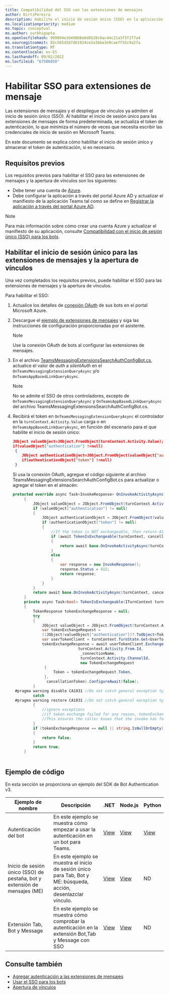 ```yaml
---
title: Compatibilidad del SSO con las extensiones de mensajes
author: KirtiPereira
description: Habilite el inicio de sesión único (SSO) en la aplicación de extensión de mensajes de Teams mediante Azure AD y el ejemplo de código.
ms.localizationpriority: medium
ms.topic: conceptual
ms.author: surbhigupta
ms.openlocfilehash: 999094e1649008e6d0528c8ac44c21a3f5f2f7a4
ms.sourcegitcommit: 82c585d287d61924ce3a3bba3e9caeff35c9a27a
ms.translationtype: MT
ms.contentlocale: es-ES
ms.lasthandoff: 09/02/2022
ms.locfileid: "67586850"
---
```

# <a name="enable-sso-for-message-extensions"></a>Habilitar SSO para extensiones de mensaje

Las extensiones de mensajes y el despliegue de vínculos ya admiten el inicio de sesión único (SSO). Al habilitar el inicio de sesión único para las extensiones de mensajes de forma predeterminada, se actualiza el token de autenticación, lo que minimiza el número de veces que necesita escribir las credenciales de inicio de sesión en Microsoft Teams.

En este documento se explica cómo habilitar el inicio de sesión único y almacenar el token de autenticación, si es necesario.

## <a name="prerequisites"></a>Requisitos previos

Los requisitos previos para habilitar el SSO para las extensiones de mensajes y la apertura de vínculos son los siguientes:

* Debe tener una cuenta de [Azure](https://azure.microsoft.com/free/).
* Debe configurar la aplicación a través del portal Azure AD y actualizar el manifiesto de la aplicación Teams tal como se define en [Registrar la aplicación a través del portal Azure AD](../../bots/how-to/authentication/auth-aad-sso-bots.md#register-your-app-through-the-azure-ad-portal).

> [!NOTE]
> Para más información sobre cómo crear una cuenta Azure y actualizar el manifiesto de su aplicación, consulte [Compatibilidad con el inicio de sesión único (SSO) para los bots](../../bots/how-to/authentication/auth-aad-sso-bots.md).

## <a name="enable-sso-for-message-extensions-and-link-unfurling"></a>Habilitar el inicio de sesión único para las extensiones de mensajes y la apertura de vínculos

Una vez completados los requisitos previos, puede habilitar el SSO para las extensiones de mensajes y la apertura de vínculos.

Para habilitar el SSO:

1. Actualice los detalles de [conexión OAuth](../../bots/how-to/authentication/auth-aad-sso-bots.md#update-the-azure-portal-with-the-oauth-connection) de sus bots en el portal Microsoft Azure.
2. Descargue el [ejemplo de extensiones de mensajes](https://github.com/microsoft/BotBuilder-Samples/tree/main/samples/csharp_dotnetcore/52.teams-messaging-extensions-search-auth-config) y siga las instrucciones de configuración proporcionadas por el asistente.
   > [!NOTE]
   > Use la conexión OAuth de bots al configurar las extensiones de mensajes.
3. En el archivo [TeamsMessagingExtensionsSearchAuthConfigBot.cs,](https://github.com/microsoft/BotBuilder-Samples/tree/main/samples/csharp_dotnetcore/52.teams-messaging-extensions-search-auth-config/Bots/TeamsMessagingExtensionsSearchAuthConfigBot.cs) actualice el valor de *auth* a *silentAuth* en el `OnTeamsMessagingExtensionQueryAsync` y/o `OnTeamsAppBasedLinkQueryAsync`.  

    > [!NOTE]
    > No se admite el SSO de otros controladores, excepto de `OnTeamsMessagingExtensionQueryAsync` y `OnTeamsAppBasedLinkQueryAsync` del archivo TeamsMessagingExtensionsSearchAuthConfigBot.cs.

4. Recibirá el token en `OnTeamsMessagingExtensionQueryAsync` el controlador en la `turnContext.Activity.Value` carga o en `OnTeamsAppBasedLinkQueryAsync`, en función del escenario para el que habilite el inicio de sesión único:

    ```json
    JObject valueObject=JObject.FromObject(turnContext.Activity.Value);
    if(valueObject["authentication"] !=null)
     {
        JObject authenticationObject=JObject.FromObject(valueObject["authentication"]);
        if(authenticationObject["token"] !=null)
     }
    
     ```
  
    Si usa la conexión OAuth, agregue el código siguiente al archivo TeamsMessagingExtensionsSearchAuthConfigBot.cs para actualizar o agregar el token en el almacén:

   ```C#
   protected override async Task<InvokeResponse> OnInvokeActivityAsync(ITurnContext<IInvokeActivity> turnContext, CancellationToken cancellationToken)
        {
            JObject valueObject = JObject.FromObject(turnContext.Activity.Value);
            if (valueObject["authentication"] != null)
            {
                JObject authenticationObject = JObject.FromObject(valueObject["authentication"]);
                if (authenticationObject["token"] != null)
                {
                    //If the token is NOT exchangeable, then return 412 to require user consent
                    if (await TokenIsExchangeable(turnContext, cancellationToken))
                    {
                        return await base.OnInvokeActivityAsync(turnContext, cancellationToken).ConfigureAwait(false);
                    }
                    else
                    {
                        var response = new InvokeResponse();
                        response.Status = 412;
                        return response;
                    }
                }
            }
            return await base.OnInvokeActivityAsync(turnContext, cancellationToken).ConfigureAwait(false);
        }
        private async Task<bool> TokenIsExchangeable(ITurnContext turnContext, CancellationToken cancellationToken)
        {
            TokenResponse tokenExchangeResponse = null;
            try
            {
                JObject valueObject = JObject.FromObject(turnContext.Activity.Value);
                var tokenExchangeRequest =
                ((JObject)valueObject["authentication"])?.ToObject<TokenExchangeInvokeRequest>();
                var userTokenClient = turnContext.TurnState.Get<UserTokenClient>();
                tokenExchangeResponse = await userTokenClient.ExchangeTokenAsync(
                                turnContext.Activity.From.Id,
                                 _connectionName,
                                 turnContext.Activity.ChannelId,
                                 new TokenExchangeRequest
                 {
                     Token = tokenExchangeRequest.Token,
                 },
                  cancellationToken).ConfigureAwait(false);
            }
    #pragma warning disable CA1031 //Do not catch general exception types (ignoring, see comment below)
            catch
    #pragma warning restore CA1031 //Do not catch general exception types
            {
                //ignore exceptions
                //if token exchange failed for any reason, tokenExchangeResponse above remains null, and a failure invoke response is sent to the caller.
                //This ensures the caller knows that the invoke has failed.
            }
            if (tokenExchangeResponse == null || string.IsNullOrEmpty(tokenExchangeResponse.Token))
            {
                return false;
            }
            return true;
        }
    
    ```

## <a name="code-sample"></a>Ejemplo de código

En esta sección se proporciona un ejemplo del SDK de Bot Authentication v3.

| **Ejemplo de nombre** | **Descripción** | **.NET** | **Node.js** | **Python** |
|---------------|------------|------------|-------------|---------------|
| Autenticación del bot | En este ejemplo se muestra cómo empezar a usar la autenticación en un bot para Teams. | [View](https://github.com/microsoft/BotBuilder-Samples/tree/master/samples/csharp_dotnetcore/46.teams-auth) | [View](https://github.com/microsoft/BotBuilder-Samples/tree/master/samples/javascript_nodejs/46.teams-auth) | [View](https://github.com/microsoft/BotBuilder-Samples/tree/main/samples/python/46.teams-auth) |
| Inicio de sesión único (SSO) de pestaña, bot y extensión de mensajes (ME) | En este ejemplo se muestra el inicio de sesión único para Tab, Bot y ME: búsqueda, acción, desenlazclar vínculo. |  [View](https://github.com/OfficeDev/Microsoft-Teams-Samples/tree/main/samples/app-sso/csharp) | [View](https://github.com/OfficeDev/Microsoft-Teams-Samples/tree/main/samples/app-sso/nodejs) | ND |
|Extensión Tab, Bot y Message| En este ejemplo se muestra cómo comprobar la autenticación en la extensión Bot,Tab y Message con SSO | [View](https://github.com/OfficeDev/Microsoft-Teams-Samples/tree/main/samples/app-complete-auth/csharp) | [View](https://github.com/OfficeDev/Microsoft-Teams-Samples/tree/main/samples/app-complete-auth/nodejs) | ND |

## <a name="see-also"></a>Consulte también

* [Agregar autenticación a las extensiones de mensajes](add-authentication.md)
* [Usar el SSO para los bots](../../bots/how-to/authentication/auth-aad-sso-bots.md)
* [Apertura de vínculos](link-unfurling.md)
